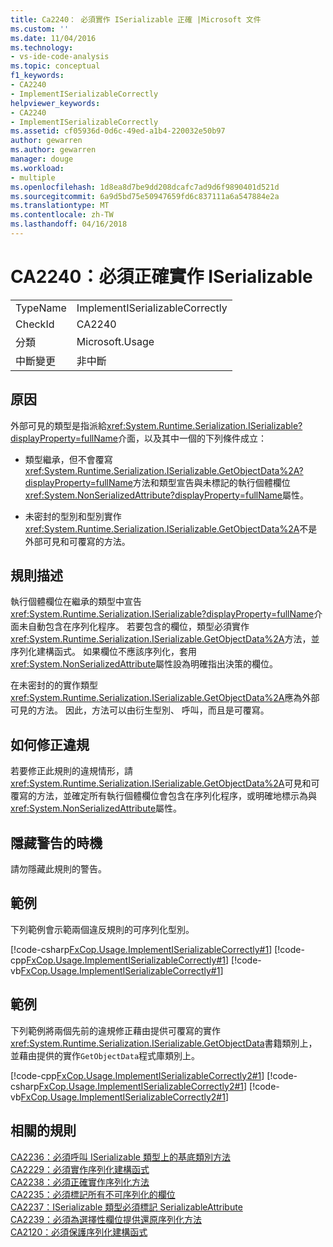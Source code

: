 ```yaml
---
title: Ca2240： 必須實作 ISerializable 正確 |Microsoft 文件
ms.custom: ''
ms.date: 11/04/2016
ms.technology:
- vs-ide-code-analysis
ms.topic: conceptual
f1_keywords:
- CA2240
- ImplementISerializableCorrectly
helpviewer_keywords:
- CA2240
- ImplementISerializableCorrectly
ms.assetid: cf05936d-0d6c-49ed-a1b4-220032e50b97
author: gewarren
ms.author: gewarren
manager: douge
ms.workload:
- multiple
ms.openlocfilehash: 1d8ea8d7be9dd208dcafc7ad9d6f9890401d521d
ms.sourcegitcommit: 6a9d5bd75e50947659fd6c837111a6a547884e2a
ms.translationtype: MT
ms.contentlocale: zh-TW
ms.lasthandoff: 04/16/2018
---
```

# <a name="ca2240-implement-iserializable-correctly"></a>CA2240：必須正確實作 ISerializable
|||  
|-|-|  
|TypeName|ImplementISerializableCorrectly|  
|CheckId|CA2240|  
|分類|Microsoft.Usage|  
|中斷變更|非中斷|  
  
## <a name="cause"></a>原因  
 外部可見的類型是指派給<xref:System.Runtime.Serialization.ISerializable?displayProperty=fullName>介面，以及其中一個的下列條件成立：  
  
-   類型繼承，但不會覆寫<xref:System.Runtime.Serialization.ISerializable.GetObjectData%2A?displayProperty=fullName>方法和類型宣告與未標記的執行個體欄位<xref:System.NonSerializedAttribute?displayProperty=fullName>屬性。  
  
-   未密封的型別和型別實作<xref:System.Runtime.Serialization.ISerializable.GetObjectData%2A>不是外部可見和可覆寫的方法。  
  
## <a name="rule-description"></a>規則描述  
 執行個體欄位在繼承的類型中宣告<xref:System.Runtime.Serialization.ISerializable?displayProperty=fullName>介面未自動包含在序列化程序。 若要包含的欄位，類型必須實作<xref:System.Runtime.Serialization.ISerializable.GetObjectData%2A>方法，並序列化建構函式。 如果欄位不應該序列化，套用<xref:System.NonSerializedAttribute>屬性設為明確指出決策的欄位。  
  
 在未密封的的實作類型<xref:System.Runtime.Serialization.ISerializable.GetObjectData%2A>應為外部可見的方法。 因此，方法可以由衍生型別、 呼叫，而且是可覆寫。  
  
## <a name="how-to-fix-violations"></a>如何修正違規  
 若要修正此規則的違規情形，請<xref:System.Runtime.Serialization.ISerializable.GetObjectData%2A>可見和可覆寫的方法，並確定所有執行個體欄位會包含在序列化程序，或明確地標示為與<xref:System.NonSerializedAttribute>屬性。  
  
## <a name="when-to-suppress-warnings"></a>隱藏警告的時機  
 請勿隱藏此規則的警告。  
  
## <a name="example"></a>範例  
 下列範例會示範兩個違反規則的可序列化型別。  
  
 [!code-csharp[FxCop.Usage.ImplementISerializableCorrectly#1](../code-quality/codesnippet/CSharp/ca2240-implement-iserializable-correctly_1.cs)]
 [!code-cpp[FxCop.Usage.ImplementISerializableCorrectly#1](../code-quality/codesnippet/CPP/ca2240-implement-iserializable-correctly_1.cpp)]
 [!code-vb[FxCop.Usage.ImplementISerializableCorrectly#1](../code-quality/codesnippet/VisualBasic/ca2240-implement-iserializable-correctly_1.vb)]  
  
## <a name="example"></a>範例  
 下列範例將兩個先前的違規修正藉由提供可覆寫的實作<xref:System.Runtime.Serialization.ISerializable.GetObjectData>書籍類別上，並藉由提供的實作`GetObjectData`程式庫類別上。  
  
 [!code-cpp[FxCop.Usage.ImplementISerializableCorrectly2#1](../code-quality/codesnippet/CPP/ca2240-implement-iserializable-correctly_2.cpp)]
 [!code-csharp[FxCop.Usage.ImplementISerializableCorrectly2#1](../code-quality/codesnippet/CSharp/ca2240-implement-iserializable-correctly_2.cs)]
 [!code-vb[FxCop.Usage.ImplementISerializableCorrectly2#1](../code-quality/codesnippet/VisualBasic/ca2240-implement-iserializable-correctly_2.vb)]  
  
## <a name="related-rules"></a>相關的規則  
 [CA2236：必須呼叫 ISerializable 類型上的基底類別方法](../code-quality/ca2236-call-base-class-methods-on-iserializable-types.md)  
 [CA2229：必須實作序列化建構函式](../code-quality/ca2229-implement-serialization-constructors.md)  
 [CA2238：必須正確實作序列化方法](../code-quality/ca2238-implement-serialization-methods-correctly.md)  
 [CA2235：必須標記所有不可序列化的欄位](../code-quality/ca2235-mark-all-non-serializable-fields.md)  
 [CA2237：ISerializable 類型必須標記 SerializableAttribute](../code-quality/ca2237-mark-iserializable-types-with-serializableattribute.md)  
 [CA2239：必須為選擇性欄位提供還原序列化方法](../code-quality/ca2239-provide-deserialization-methods-for-optional-fields.md)  
 [CA2120：必須保護序列化建構函式](../code-quality/ca2120-secure-serialization-constructors.md)  
